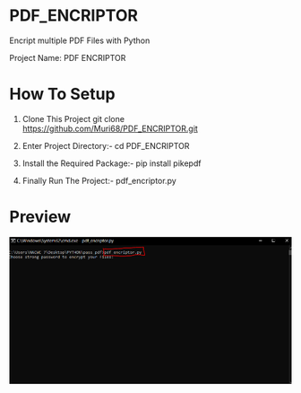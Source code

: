 # PDF_ENCRIPTOR
Encript multiple PDF Files with Python

Project Name: PDF ENCRIPTOR

# How To Setup
1.  Clone This Project git clone https://github.com/Muri68/PDF_ENCRIPTOR.git

2.  Enter Project Directory:- cd PDF_ENCRIPTOR

3.  Install the Required Package:- pip install pikepdf

4.  Finally Run The Project:- pdf_encriptor.py


# Preview

![](preview.PNG)
